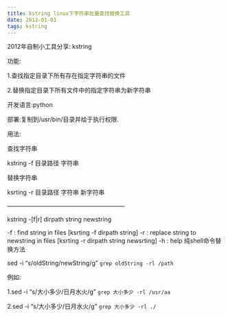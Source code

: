 ```yaml
---
title: kstring linux下字符串批量查找替换工具
date: 2012-01-01
tags: kstring
---
```


2012年自制小工具分享: kstring

功能:

1.查找指定目录下所有存在指定字符串的文件

2.替换指定目录下所有文件中的指定字符串为新字符串

开发语言:python

部署:复制到/usr/bin/目录并给于执行权限.

用法:

查找字符串

kstring -f 目录路径 字符串

替换字符串

ksrting -r 目录路径 字符串 新字符串

———————————————————–

kstring -[f|r] dirpath string newstring

-f : find string in files
[ksrting -f dirpath string]
-r : replace string to newstring in files
[ksrting -r dirpath string newsrting]
-h : help
纯shell命令替换方法

sed -i “s/oldString/newString/g” `grep oldString -rl /path`

例如:

1.sed -i “s/大小多少/日月水火/g” `grep 大小多少 -rl /usr/aa`

2.sed -i “s/大小多少/日月水火/g” `grep 大小多少 -rl ./`
